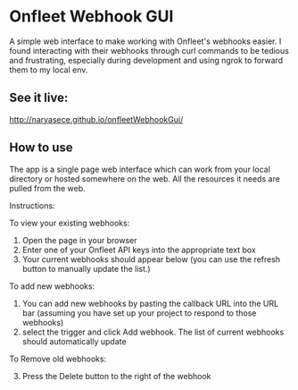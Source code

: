 # Onfleet Webhook GUI
A simple web interface to make working with Onfleet's webhooks easier. I found interacting with their webhooks through curl commands to be tedious and frustrating, especially during development and using ngrok to forward them to my local env.


## See it live:

http://naryasece.github.io/onfleetWebhookGui/

## How to use
The app is a single page web interface which can work from your local directory or hosted somewhere on the web. All the resources it needs are pulled from the web.

Instructions:

To view your existing webhooks:

1. Open the page in your browser
2. Enter one of your Onfleet API keys into the appropriate text box
3. Your current webhooks should appear below (you can use the refresh button to manually update the list.)

To add new webhooks:

1. You can add new webhooks by pasting the callback URL into the URL bar (assuming you have set up your project to respond to those webhooks)
2. select the trigger and click Add webhook. The list of current webhooks should automatically update

To Remove old webhooks:

3. Press the Delete button to the right of the webhook
